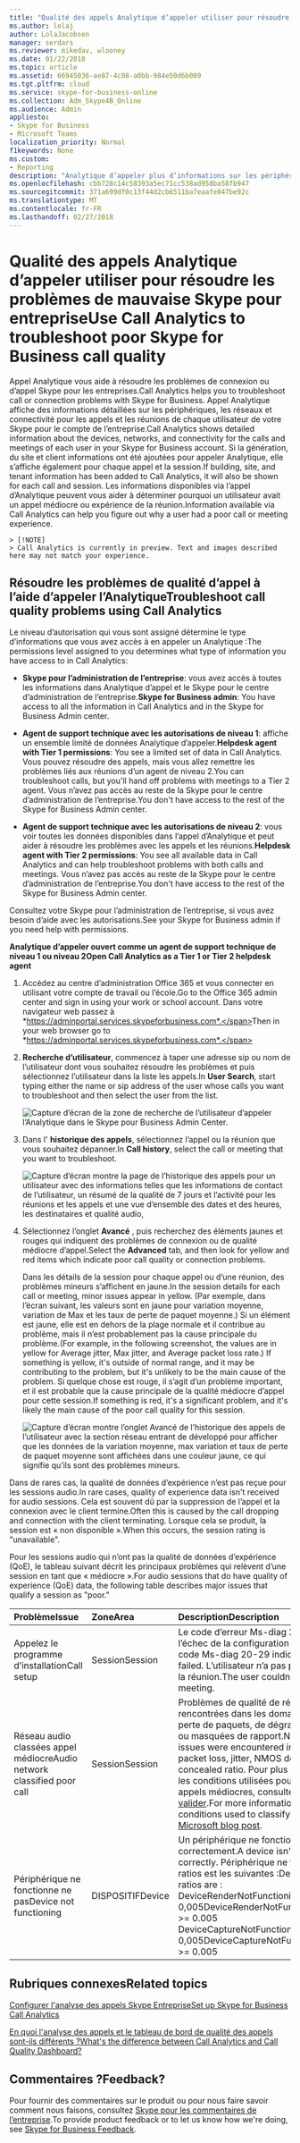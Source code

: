 ```yaml
---
title: "Qualité des appels Analytique d’appeler utiliser pour résoudre les problèmes de mauvaise Skype pour entreprise"
ms.author: lolaj
author: LolaJacobsen
manager: serdars
ms.reviewer: mikedav, wlooney
ms.date: 01/22/2018
ms.topic: article
ms.assetid: 66945036-ae87-4c08-a0bb-984e50d6b009
ms.tgt.pltfrm: cloud
ms.service: skype-for-business-online
ms.collection: Adm_Skype4B_Online
ms.audience: Admin
appliesto:
- Skype for Business
- Microsoft Teams
localization_priority: Normal
f1keywords: None
ms.custom:
- Reporting
description: "Analytique d’appeler plus d’informations sur les périphériques, les réseaux et connectivité permet de résoudre les problèmes utilisateur Skype pour les réunions et les appels de l’entreprise."
ms.openlocfilehash: cbb728c14c58393a5ec71cc538ad958ba58fb947
ms.sourcegitcommit: 371a699df0c13f44d2cb6511ba7eaafe047be92c
ms.translationtype: MT
ms.contentlocale: fr-FR
ms.lasthandoff: 02/27/2018
---
```

# <a name="use-call-analytics-to-troubleshoot-poor-skype-for-business-call-quality"></a><span data-ttu-id="6395d-103">Qualité des appels Analytique d’appeler utiliser pour résoudre les problèmes de mauvaise Skype pour entreprise</span><span class="sxs-lookup"><span data-stu-id="6395d-103">Use Call Analytics to troubleshoot poor Skype for Business call quality</span></span>

<span data-ttu-id="6395d-104">Appel Analytique vous aide à résoudre les problèmes de connexion ou d’appel Skype pour les entreprises.</span><span class="sxs-lookup"><span data-stu-id="6395d-104">Call Analytics helps you to troubleshoot call or connection problems with Skype for Business.</span></span> <span data-ttu-id="6395d-105">Appel Analytique affiche des informations détaillées sur les périphériques, les réseaux et connectivité pour les appels et les réunions de chaque utilisateur de votre Skype pour le compte de l’entreprise.</span><span class="sxs-lookup"><span data-stu-id="6395d-105">Call Analytics shows detailed information about the devices, networks, and connectivity for the calls and meetings of each user in your Skype for Business account.</span></span> <span data-ttu-id="6395d-106">Si la génération, du site et client informations ont été ajoutées pour appeler Analytique, elle s’affiche également pour chaque appel et la session.</span><span class="sxs-lookup"><span data-stu-id="6395d-106">If building, site, and tenant information has been added to Call Analytics, it will also be shown for each call and session.</span></span> <span data-ttu-id="6395d-107">Les informations disponibles via l’appel d’Analytique peuvent vous aider à déterminer pourquoi un utilisateur avait un appel médiocre ou expérience de la réunion.</span><span class="sxs-lookup"><span data-stu-id="6395d-107">Information available via Call Analytics can help you figure out why a user had a poor call or meeting experience.</span></span> 
  
    > [!NOTE]
    > Call Analytics is currently in preview. Text and images described here may not match your experience. 
  
## <a name="troubleshoot-call-quality-problems-using-call-analytics"></a><span data-ttu-id="6395d-108">Résoudre les problèmes de qualité d’appel à l’aide d’appeler l’Analytique</span><span class="sxs-lookup"><span data-stu-id="6395d-108">Troubleshoot call quality problems using Call Analytics</span></span>

<span data-ttu-id="6395d-109">Le niveau d’autorisation qui vous sont assigné détermine le type d’informations que vous avez accès à en appeler un Analytique :</span><span class="sxs-lookup"><span data-stu-id="6395d-109">The permissions level assigned to you determines what type of information you have access to in Call Analytics:</span></span>
  
- <span data-ttu-id="6395d-110">**Skype pour l’administration de l’entreprise**: vous avez accès à toutes les informations dans Analytique d’appel et le Skype pour le centre d’administration de l’entreprise.</span><span class="sxs-lookup"><span data-stu-id="6395d-110">**Skype for Business admin**: You have access to all the information in Call Analytics and in the Skype for Business Admin center.</span></span>
    
- <span data-ttu-id="6395d-111">**Agent de support technique avec les autorisations de niveau 1**: affiche un ensemble limité de données Analytique d’appeler.</span><span class="sxs-lookup"><span data-stu-id="6395d-111">**Helpdesk agent with Tier 1 permissions**: You see a limited set of data in Call Analytics.</span></span> <span data-ttu-id="6395d-112">Vous pouvez résoudre des appels, mais vous allez remettre les problèmes liés aux réunions d’un agent de niveau 2.</span><span class="sxs-lookup"><span data-stu-id="6395d-112">You can troubleshoot calls, but you'll hand off problems with meetings to a Tier 2 agent.</span></span> <span data-ttu-id="6395d-113">Vous n’avez pas accès au reste de la Skype pour le centre d’administration de l’entreprise.</span><span class="sxs-lookup"><span data-stu-id="6395d-113">You don't have access to the rest of the Skype for Business Admin center.</span></span>
    
- <span data-ttu-id="6395d-114">**Agent de support technique avec les autorisations de niveau 2**: vous voir toutes les données disponibles dans l’appel d’Analytique et peut aider à résoudre les problèmes avec les appels et les réunions.</span><span class="sxs-lookup"><span data-stu-id="6395d-114">**Helpdesk agent with Tier 2 permissions**: You see all available data in Call Analytics and can help troubleshoot problems with both calls and meetings.</span></span> <span data-ttu-id="6395d-115">Vous n’avez pas accès au reste de la Skype pour le centre d’administration de l’entreprise.</span><span class="sxs-lookup"><span data-stu-id="6395d-115">You don't have access to the rest of the Skype for Business Admin center.</span></span>
    
<span data-ttu-id="6395d-116">Consultez votre Skype pour l’administration de l’entreprise, si vous avez besoin d’aide avec les autorisations.</span><span class="sxs-lookup"><span data-stu-id="6395d-116">See your Skype for Business admin if you need help with permissions.</span></span>
  
 <span data-ttu-id="6395d-117">**Analytique d’appeler ouvert comme un agent de support technique de niveau 1 ou niveau 2**</span><span class="sxs-lookup"><span data-stu-id="6395d-117">**Open Call Analytics as a Tier 1 or Tier 2 helpdesk agent**</span></span>
  
1. <span data-ttu-id="6395d-118">Accédez au centre d’administration Office 365 et vous connecter en utilisant votre compte de travail ou l’école.</span><span class="sxs-lookup"><span data-stu-id="6395d-118">Go to the Office 365 admin center and sign in using your work or school account.</span></span> <span data-ttu-id="6395d-119">Dans votre navigateur web passez à *https://adminportal.services.skypeforbusiness.com*.</span><span class="sxs-lookup"><span data-stu-id="6395d-119">Then in your web browser go to *https://adminportal.services.skypeforbusiness.com*.</span></span>
    
2. <span data-ttu-id="6395d-120">**Recherche d’utilisateur**, commencez à taper une adresse sip ou nom de l’utilisateur dont vous souhaitez résoudre les problèmes et puis sélectionnez l’utilisateur dans la liste les appels.</span><span class="sxs-lookup"><span data-stu-id="6395d-120">In **User Search**, start typing either the name or sip address of the user whose calls you want to troubleshoot and then select the user from the list.</span></span>
    
    ![Capture d’écran de la zone de recherche de l’utilisateur d’appeler l’Analytique dans le Skype pour Business Admin Center.](../images/db52efc5-dac1-4623-ba72-41e42f0a0fb4.png)
  
3. <span data-ttu-id="6395d-122">Dans l' **historique des appels**, sélectionnez l’appel ou la réunion que vous souhaitez dépanner.</span><span class="sxs-lookup"><span data-stu-id="6395d-122">In **Call history**, select the call or meeting that you want to troubleshoot.</span></span>
    
    ![Capture d’écran montre la page de l’historique des appels pour un utilisateur avec des informations telles que les informations de contact de l’utilisateur, un résumé de la qualité de 7 jours et l’activité pour les réunions et les appels et une vue d’ensemble des dates et des heures, les destinataires et qualité audio,](../images/aef80e09-3b37-46db-8e7b-8cf71712349b.png)
  
4. <span data-ttu-id="6395d-124">Sélectionnez l’onglet **Avancé** , puis recherchez des éléments jaunes et rouges qui indiquent des problèmes de connexion ou de qualité médiocre d’appel.</span><span class="sxs-lookup"><span data-stu-id="6395d-124">Select the **Advanced** tab, and then look for yellow and red items which indicate poor call quality or connection problems.</span></span>
    
    <span data-ttu-id="6395d-125">Dans les détails de la session pour chaque appel ou d’une réunion, des problèmes mineurs s’affichent en jaune.</span><span class="sxs-lookup"><span data-stu-id="6395d-125">In the session details for each call or meeting, minor issues appear in yellow.</span></span> <span data-ttu-id="6395d-126">(Par exemple, dans l’écran suivant, les valeurs sont en jaune pour variation moyenne, variation de Max et les taux de perte de paquet moyenne.) Si un élément est jaune, elle est en dehors de la plage normale et il contribue au problème, mais il n’est probablement pas la cause principale du problème.</span><span class="sxs-lookup"><span data-stu-id="6395d-126">(For example, in the following screenshot, the values are in yellow for Average jitter, Max jitter, and Average packet loss rate.) If something is yellow, it's outside of normal range, and it may be contributing to the problem, but it's unlikely to be the main cause of the problem.</span></span> <span data-ttu-id="6395d-127">Si quelque chose est rouge, il s’agit d’un problème important, et il est probable que la cause principale de la qualité médiocre d’appel pour cette session.</span><span class="sxs-lookup"><span data-stu-id="6395d-127">If something is red, it's a significant problem, and it's likely the main cause of the poor call quality for this session.</span></span> 
    
    ![Capture d’écran montre l’onglet Avancé de l’historique des appels de l’utilisateur avec la section réseau entrant de développé pour afficher que les données de la variation moyenne, max variation et taux de perte de paquet moyenne sont affichées dans une couleur jaune, ce qui signifie qu’ils sont des problèmes mineurs.](../images/13f314ce-97cf-4bd0-a147-14b177d07040.png)
  
<span data-ttu-id="6395d-129">Dans de rares cas, la qualité de données d’expérience n’est pas reçue pour les sessions audio.</span><span class="sxs-lookup"><span data-stu-id="6395d-129">In rare cases, quality of experience data isn't received for audio sessions.</span></span> <span data-ttu-id="6395d-130">Cela est souvent dû par la suppression de l’appel et la connexion avec le client termine.</span><span class="sxs-lookup"><span data-stu-id="6395d-130">Often this is caused by the call dropping and connection with the client terminating.</span></span> <span data-ttu-id="6395d-131">Lorsque cela se produit, la session est « non disponible ».</span><span class="sxs-lookup"><span data-stu-id="6395d-131">When this occurs, the session rating is "unavailable".</span></span>
  
<span data-ttu-id="6395d-132">Pour les sessions audio qui n’ont pas la qualité de données d’expérience (QoE), le tableau suivant décrit les principaux problèmes qui relèvent d’une session en tant que « médiocre ».</span><span class="sxs-lookup"><span data-stu-id="6395d-132">For audio sessions that do have quality of experience (QoE) data, the following table describes major issues that qualify a session as "poor."</span></span>
  
|<span data-ttu-id="6395d-133">**Problème**</span><span class="sxs-lookup"><span data-stu-id="6395d-133">**Issue**</span></span>|<span data-ttu-id="6395d-134">**Zone**</span><span class="sxs-lookup"><span data-stu-id="6395d-134">**Area**</span></span>|<span data-ttu-id="6395d-135">**Description**</span><span class="sxs-lookup"><span data-stu-id="6395d-135">**Description**</span></span>|
|:-----|:-----|:-----|
|<span data-ttu-id="6395d-136">Appelez le programme d’installation</span><span class="sxs-lookup"><span data-stu-id="6395d-136">Call setup</span></span>  <br/> |<span data-ttu-id="6395d-137">Session</span><span class="sxs-lookup"><span data-stu-id="6395d-137">Session</span></span>  <br/> |<span data-ttu-id="6395d-138">Le code d’erreur Ms-diag 20 à 29 indique l’échec de la configuration de l’appel.</span><span class="sxs-lookup"><span data-stu-id="6395d-138">The error code Ms-diag 20-29 indicates the call setup failed.</span></span> <span data-ttu-id="6395d-139">L’utilisateur n’a pas pu joindre l’appel ou la réunion.</span><span class="sxs-lookup"><span data-stu-id="6395d-139">The user couldn't join the call or meeting.</span></span>  <br/> |
|<span data-ttu-id="6395d-140">Réseau audio classées appel médiocre</span><span class="sxs-lookup"><span data-stu-id="6395d-140">Audio network classified poor call</span></span>  <br/> |<span data-ttu-id="6395d-141">Session</span><span class="sxs-lookup"><span data-stu-id="6395d-141">Session</span></span>  <br/> |<span data-ttu-id="6395d-142">Problèmes de qualité de réseau ont été rencontrées dans les domaines de gigue, perte de paquets, de dégradation NMOS, RTT, ou masquées de rapport.</span><span class="sxs-lookup"><span data-stu-id="6395d-142">Network quality issues were encountered in areas such as packet loss, jitter, NMOS degradation, RTT, or concealed ratio.</span></span> <span data-ttu-id="6395d-143">Pour plus d’informations sur les conditions utilisées pour classifier les appels médiocres, consultez ce [blog Microsoft valider](https://go.microsoft.com/fwlink/p/?linkid=852133).</span><span class="sxs-lookup"><span data-stu-id="6395d-143">For more information about the conditions used to classify poor calls, see this [Microsoft blog post](https://go.microsoft.com/fwlink/p/?linkid=852133).</span></span>  <br/> |
|<span data-ttu-id="6395d-144">Périphérique ne fonctionne ne pas</span><span class="sxs-lookup"><span data-stu-id="6395d-144">Device not functioning</span></span>  <br/> |<span data-ttu-id="6395d-145">DISPOSITIF</span><span class="sxs-lookup"><span data-stu-id="6395d-145">Device</span></span>  <br/> | <span data-ttu-id="6395d-146">Un périphérique ne fonctionne pas correctement.</span><span class="sxs-lookup"><span data-stu-id="6395d-146">A device isn't functioning correctly.</span></span> <span data-ttu-id="6395d-147">Périphérique ne fonctionne ne pas ratios est les suivantes :</span><span class="sxs-lookup"><span data-stu-id="6395d-147">Device not functioning ratios are :</span></span> <br/>  <span data-ttu-id="6395d-148">DeviceRenderNotFunctioningEventRatio > = 0,005</span><span class="sxs-lookup"><span data-stu-id="6395d-148">DeviceRenderNotFunctioningEventRatio >= 0.005</span></span> <br/>  <span data-ttu-id="6395d-149">DeviceCaptureNotFunctioningEventRatio > = 0,005</span><span class="sxs-lookup"><span data-stu-id="6395d-149">DeviceCaptureNotFunctioningEventRatio >= 0.005</span></span> <br/> |
   
## <a name="related-topics"></a><span data-ttu-id="6395d-150">Rubriques connexes</span><span class="sxs-lookup"><span data-stu-id="6395d-150">Related topics</span></span>
[<span data-ttu-id="6395d-151">Configurer l'analyse des appels Skype Entreprise</span><span class="sxs-lookup"><span data-stu-id="6395d-151">Set up Skype for Business Call Analytics</span></span>](set-up-call-analytics.md)

[<span data-ttu-id="6395d-152">En quoi l'analyse des appels et le tableau de bord de qualité des appels sont-ils différents ?</span><span class="sxs-lookup"><span data-stu-id="6395d-152">What's the difference between Call Analytics and Call Quality Dashboard?</span></span>](difference-between-call-analytics-and-call-quality-dashboard.md)

## <a name="feedback"></a><span data-ttu-id="6395d-153">Commentaires ?</span><span class="sxs-lookup"><span data-stu-id="6395d-153">Feedback?</span></span>
<span data-ttu-id="6395d-154">Pour fournir des commentaires sur le produit ou pour nous faire savoir comment nous faisons, consultez [Skype pour les commentaires de l’entreprise](https://www.skypefeedback.com).</span><span class="sxs-lookup"><span data-stu-id="6395d-154">To provide product feedback or to let us know how we're doing, see [Skype for Business Feedback](https://www.skypefeedback.com).</span></span>